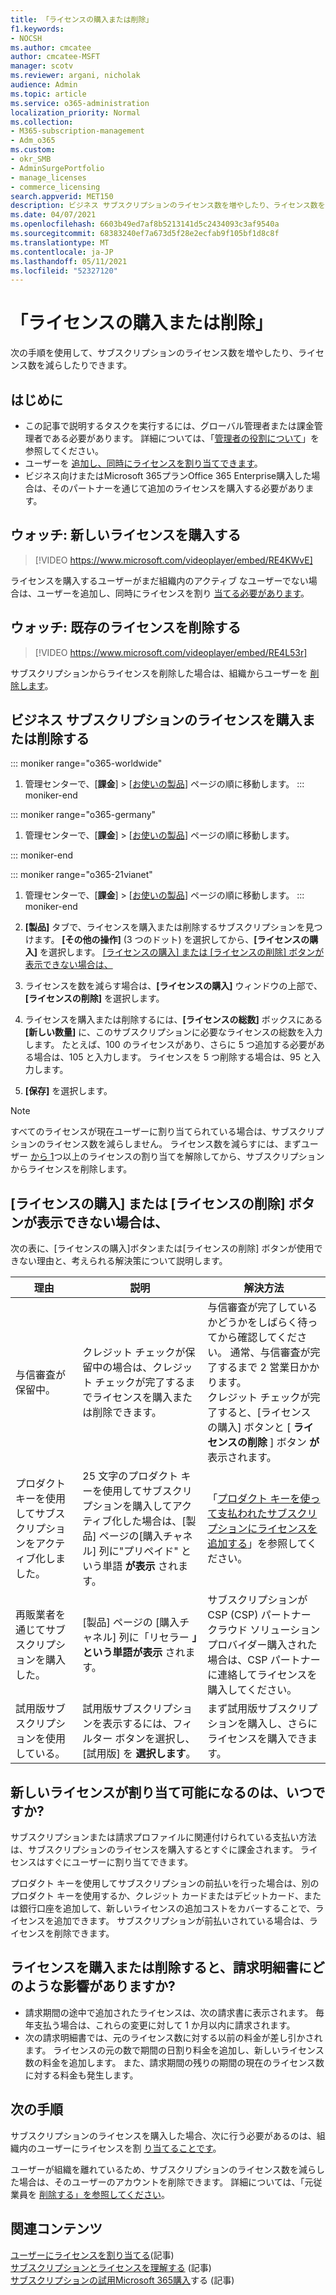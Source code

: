 ```yaml
---
title: 「ライセンスの購入または削除」
f1.keywords:
- NOCSH
ms.author: cmcatee
author: cmcatee-MSFT
manager: scotv
ms.reviewer: argani, nicholak
audience: Admin
ms.topic: article
ms.service: o365-administration
localization_priority: Normal
ms.collection:
- M365-subscription-management
- Adm_o365
ms.custom:
- okr_SMB
- AdminSurgePortfolio
- manage_licenses
- commerce_licensing
search.appverid: MET150
description: ビジネス サブスクリプションのライセンス数を増やしたり、ライセンス数を減らMicrosoft 365を確認します。
ms.date: 04/07/2021
ms.openlocfilehash: 6603b49ed7af8b5213141d5c2434093c3af9540a
ms.sourcegitcommit: 68383240ef7a673d5f28e2ecfab9f105bf1d8c8f
ms.translationtype: MT
ms.contentlocale: ja-JP
ms.lasthandoff: 05/11/2021
ms.locfileid: "52327120"
---
```

# <a name="buy-or-remove-licenses"></a>「ライセンスの購入または削除」

次の手順を使用して、サブスクリプションのライセンス数を増やしたり、ライセンス数を減らしたりできます。

## <a name="before-you-begin"></a>はじめに

- この記事で説明するタスクを実行するには、グローバル管理者または課金管理者である必要があります。 詳細については、「[管理者の役割について](../../admin/add-users/about-admin-roles.md)」を参照してください。
- ユーザーを [追加し、同時にライセンスを割り当てできます](../../admin/add-users/add-users.md)。
- ビジネス向けまたはMicrosoft 365プランOffice 365 Enterprise購入した場合は、そのパートナーを通じて追加のライセンスを購入する必要があります。

## <a name="watch-buy-new-licenses"></a>ウォッチ: 新しいライセンスを購入する

> [!VIDEO https://www.microsoft.com/videoplayer/embed/RE4KWvE]

ライセンスを購入するユーザーがまだ組織内のアクティブ なユーザーでない場合は、ユーザーを追加し、同時にライセンスを割り [当てる必要があります](../../admin/add-users/add-users.md)。

## <a name="watch-remove-existing-licenses"></a>ウォッチ: 既存のライセンスを削除する

> [!VIDEO https://www.microsoft.com/videoplayer/embed/RE4L53r]

サブスクリプションからライセンスを削除した場合は、組織からユーザーを [削除します](../../admin/add-users/delete-a-user.md)。

## <a name="buy-or-remove-licenses-for-your-business-subscription"></a>ビジネス サブスクリプションのライセンスを購入または削除する

::: moniker range="o365-worldwide"

1. 管理センターで、[**課金**] \> [<a href="https://go.microsoft.com/fwlink/p/?linkid=842054" target="_blank">お使いの製品</a>] ページの順に移動します。
::: moniker-end

::: moniker range="o365-germany"

1. 管理センターで、[**課金**] \> [<a href="https://go.microsoft.com/fwlink/p/?linkid=847745" target="_blank">お使いの製品</a>] ページの順に移動します。

::: moniker-end

::: moniker range="o365-21vianet"

1. 管理センターで、[**課金**] \> [<a href="https://go.microsoft.com/fwlink/p/?linkid=850626" target="_blank">お使いの製品</a>] ページの順に移動します。
::: moniker-end

2. **[製品]** タブで、ライセンスを購入または削除するサブスクリプションを見つけます。 **[その他の操作]** (3 つのドット) を選択してから、**[ライセンスの購入]** を選択します。 [[ライセンスの購入] または [ライセンスの削除] ボタンが表示できない場合は、](#what-if-i-dont-see-the-buy-licenses-or-remove-licenses-buttons)
3. ライセンスを数を減らす場合は、**[ライセンスの購入]** ウィンドウの上部で、**[ライセンスの削除]** を選択します。
4. ライセンスを購入または削除するには、**[ライセンスの総数]** ボックスにある **[新しい数量]** に、このサブスクリプションに必要なライセンスの総数を入力します。 たとえば、100 のライセンスがあり、さらに 5 つ追加する必要がある場合は、105 と入力します。 ライセンスを 5 つ削除する場合は、95 と入力します。
5. **[保存]** を選択します。

> [!NOTE]
> すべてのライセンスが現在ユーザーに割り当てられている場合は、サブスクリプションのライセンス数を減らしません。 ライセンス数を減らすには、まずユーザー [から 1](../../admin/manage/remove-licenses-from-users.md)つ以上のライセンスの割り当てを解除してから、サブスクリプションからライセンスを削除します。

## <a name="what-if-i-dont-see-the-buy-licenses-or-remove-licenses-buttons"></a>[ライセンスの購入] または [ライセンスの削除] ボタンが表示できない場合は、

次の表に、[ライセンスの購入]ボタンまたは[ライセンスの削除] ボタンが使用できない理由と、考えられる解決策について説明します。

|理由  |説明  |解決方法  |
|---------|---------|---------|
|与信審査が保留中。 |クレジット チェックが保留中の場合は、クレジット チェックが完了するまでライセンスを購入または削除できます。  | 与信審査が完了しているかどうかをしばらく待ってから確認してください。 通常、与信審査が完了するまで 2 営業日かかります。<br/>クレジット チェックが完了すると、[ライセンスの購入] ボタンと [ **ライセンスの削除** ] ボタン **が** 表示されます。 |
|プロダクト キーを使用してサブスクリプションをアクティブ化しました。| 25 文字のプロダクト キーを使用してサブスクリプションを購入してアクティブ化した場合は、[製品] ページの[購入チャネル] 列に"プリペイド" という単語 **が表示** されます。  |「[プロダクト キーを使って支払われたサブスクリプションにライセンスを追加する](add-licenses-using-product-key.md)」を参照してください。 |
|再販業者を通じてサブスクリプションを購入した。| [製品] ページの [購入チャネル] 列に「リセラー **」という単語が表示** されます。 | サブスクリプションが CSP (CSP) パートナークラウド ソリューション プロバイダー購入された場合は、CSP パートナーに連絡してライセンスを購入してください。        |
|試用版サブスクリプションを使用している。 | 試用版サブスクリプションを表示するには、フィルター ボタンを選択し、[試用版] を **選択します**。 | まず試用版サブスクリプションを購入し、さらにライセンスを購入できます。|

## <a name="when-will-the-new-licenses-be-available-to-assign"></a>新しいライセンスが割り当て可能になるのは、いつですか?

サブスクリプションまたは請求プロファイルに関連付けられている支払い方法は、サブスクリプションのライセンスを購入するとすぐに課金されます。 ライセンスはすぐにユーザーに割り当てできます。

プロダクト キーを使用してサブスクリプションの前払いを行った場合は、別のプロダクト キーを使用するか、クレジット カードまたはデビットカード、または銀行口座を追加して、新しいライセンスの追加コストをカバーすることで、ライセンスを追加できます。 サブスクリプションが前払いされている場合は、ライセンスを削除できます。

## <a name="how-does-buying-or-removing-licenses-affect-my-billing-statements"></a>ライセンスを購入または削除すると、請求明細書にどのような影響がありますか?

- 請求期間の途中で追加されたライセンスは、次の請求書に表示されます。 毎年支払う場合は、これらの変更に対して 1 か月以内に請求されます。
- 次の請求明細書では、元のライセンス数に対する以前の料金が差し引かされます。 ライセンスの元の数で期間の日割り料金を追加し、新しいライセンス数の料金を追加します。 また、請求期間の残りの期間の現在のライセンス数に対する料金も発生します。

## <a name="next-steps"></a>次の手順

サブスクリプションのライセンスを購入した場合、次に行う必要があるのは、組織内のユーザーにライセンスを割 [り当てることです](../../admin/manage/assign-licenses-to-users.md)。

ユーザーが組織を離れているため、サブスクリプションのライセンス数を減らした場合は、そのユーザーのアカウントを削除できます。 詳細については、「元従業員を [削除する」を参照してください](../../admin/add-users/remove-former-employee.md)。

## <a name="related-content"></a>関連コンテンツ

[ユーザーにライセンスを割り当てる](../../admin/manage/assign-licenses-to-users.md)(記事)\
[サブスクリプションとライセンスを理解する](subscriptions-and-licenses.md) (記事)\
[サブスクリプションの試用Microsoft 365購入](../try-or-buy-microsoft-365.md)する (記事)